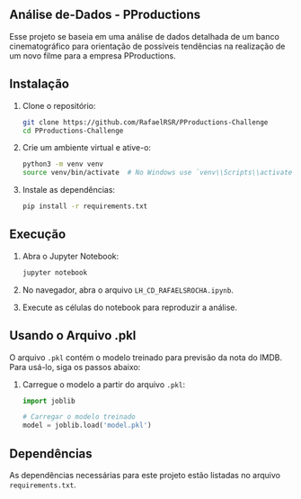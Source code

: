 ## Análise de-Dados - PProductions
Esse projeto se baseia em uma análise de dados detalhada de um banco cinematográfico para orientação de possíveis tendências na realização de um novo filme para a empresa PProductions.

## Instalação

1. Clone o repositório:
    ```bash
    git clone https://github.com/RafaelRSR/PProductions-Challenge
    cd PProductions-Challenge
    ```

2. Crie um ambiente virtual e ative-o:
    ```bash
    python3 -m venv venv
    source venv/bin/activate  # No Windows use `venv\\Scripts\\activate`
    ```

3. Instale as dependências:
    ```bash
    pip install -r requirements.txt
    ```

## Execução

1. Abra o Jupyter Notebook:
    ```bash
    jupyter notebook
    ```
2. No navegador, abra o arquivo `LH_CD_RAFAELSROCHA.ipynb`.

3. Execute as células do notebook para reproduzir a análise.

   
## Usando o Arquivo .pkl

O arquivo `.pkl` contém o modelo treinado para previsão da nota do IMDB. Para usá-lo, siga os passos abaixo:

1. Carregue o modelo a partir do arquivo `.pkl`:
    ```python
    import joblib

    # Carregar o modelo treinado
    model = joblib.load('model.pkl')
    ```

## Dependências

As dependências necessárias para este projeto estão listadas no arquivo `requirements.txt`.

